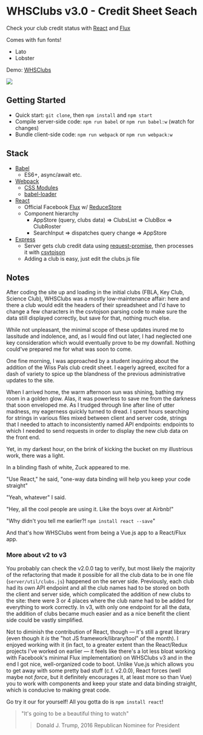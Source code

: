 # WHSClubs v3.0 - Credit Sheet Seach
Check your club credit status with [React](https://facebook.github.io/react/) and [Flux](https://github.com/facebook/flux/)

Comes with fun fonts!
* Lato
* Lobster

Demo: [WHSClubs](http://whsclubs.herokuapp.com)

<img src="https://i.imgur.com/GvkrgCx.png">

## Getting Started
* Quick start: `git clone`, then `npm install` and `npm start`
* Compile server-side code: `npm run babel` or `npm run babel:w` (watch for changes)
* Bundle client-side code: `npm run webpack` or `npm run webpack:w`

## Stack
* [Babel](https://babeljs.io/)
  * ES6+, async/await etc.
* [Webpack](https://webpack.github.io/)
  * [CSS Modules](https://github.com/css-modules/css-modules)
  * [babel-loader](https://github.com/babel/babel-loader)
* [React](https://facebook.github.io/react/)
  * Official Facebook [Flux](https://github.com/facebook/flux/) w/ [ReduceStore](https://facebook.github.io/flux/docs/flux-utils.html)
  * Component hierarchy
    * AppStore (query, clubs data) => ClubsList => ClubBox => ClubRoster
    * SearchInput => dispatches query change => AppStore
* [Express](http://expressjs.com/)
  * Server gets club credit data using [request-promise](https://github.com/request/request-promise), then processes it with [csvtojson](https://www.npmjs.com/package/csvtojson)
  * Adding a club is easy, just edit the clubs.js file

## Notes
After coding the site up and loading in the initial clubs (FBLA, Key Club,
Science Club), WHSClubs was a mostly low-maintenance affair:
here and there a club would edit the headers of
their spreadsheet and I'd have to change a few characters in the csvtojson
parsing code to make sure the data still displayed correctly, but save for that,
nothing much else.

While not unpleasant, the minimal scope of these updates inured me to
lassitude and indolence, and, as I would find out later, I had neglected one key
consideration which would eventually prove to be my downfall. Nothing could've
prepared me for what was soon to come.

One fine morning, I was approached by a student inquiring about the addition of the
Wiss Pals club credit sheet. I eagerly agreed, excited for a dash of variety to spice up
the blandness of the previous administrative updates to the site.

When I arrived home, the warm afternoon sun was shining, bathing my room in a golden
glow. Alas, it was powerless to save me from the darkness that soon enveloped me.
As I trudged through line after line of
utter madness, my eagerness quickly turned to dread. I spent hours searching for
strings in various files mixed between client and server code, strings
that I needed to attach to inconsistently named API endpoints: endpoints to which I
needed to send requests in order to display the
new club data on the front end.

Yet, in my darkest hour, on the brink of kicking the bucket on my illustrious
work, there was a light.

In a blinding flash of white, Zuck appeared to me.

"Use React," he said, "one-way data binding will help you keep your code straight"

"Yeah, whatever" I said.

"Hey, all the cool people are using it. Like the boys over at Airbnb!"

"Why didn't you tell me earlier?! `npm install react --save`"

And that's how WHSClubs went from being a Vue.js app to a React/Flux app.

### More about v2 to v3
You probably can check the v2.0.0 tag to verify, but most likely the majority of the
refactoring
that made it possible for all the club data to be in one file
(`server/util/clubs.js`) happened on the server side. Previously, each club
had its own API endpoint and all the club names had to be stored on both the client
and server side, which complicated the addition of new clubs to the site: there were 3 or 4 places
where the club name had to be added for everything to work correctly.
In v3, with only one endpoint for all the data, the addition of clubs became much easier and as a nice benefit
the client
side could be vastly simplified.

Not to diminish the contribution of React, though — it's still a great library
(even though it _is_ the "hot JS framework/library/tool" of the month).
I enjoyed working with it (in fact, to a greater extent than the React/Redux projects
I've worked on earlier — it feels like there's a lot less bloat working with Facebook's
minimal Flux implementation) on WHSClubs v3 and in the end I got nice, well-organized
code to boot. Unlike Vue.js which allows you to get away
with some pretty bad stuff (c.f. v2.0.0),
React forces (well maybe not _force_, but it definitely encourages it, at least more
so than Vue) you to work with components and keep your state and data binding straight,
which is conducive to making great code.

Go try it our for yourself! All you gotta do is `npm install react`!

> "It's going to be a beautiful thing to watch"
> > Donald J. Trump, 2016
> > Republican Nominee for President
